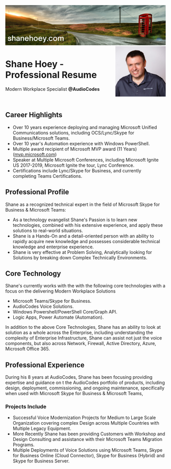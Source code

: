 [![header for shanehoey.com](../assets/header.png)](https://shanehoey.com)
<img src="../assets/Profile.jpg" alt="profile" width=158px align="right"/>

# Shane Hoey - Professional Resume

Modern Workplace Specialist
**@AudioCodes**

<br>

## Career Highlights

- Over 10 years experience deploying and managing Microsoft Unified Communications solutions, including OCS/Lync/Skype for Business/Microsoft Teams.
- Over 10 year's Automation experience with Windows PowerShell.
- Multiple award recipient of Microsoft MVP award (11 Years) ([mvp.microsoft.com](https://mvp.microsoft.com/en-us/mvp/Shane%20%20Hoey-4030602))
- Speaker at Multiple Microsoft Conferences, including Microsoft Ignite US 2017-2019, Microsoft Ignite the tour, Lync Conference.
- Certifications include Lync/Skype for Business, and currently completing Teams Certifications.

## Professional Profile

Shane as a recognized technical expert in the field of Microsoft Skype for Business & Microsoft Teams:

- As a technology evangelist Shane's Passion is to learn new technologies, combined with his extensive experience, and apply these solutions to real-world situations.
- Shane is a Hands-On and a detail-oriented person with an ability to rapidly acquire new knowledge and possesses considerable technical knowledge and enterprise experience.
- Shane is very effective at Problem Solving, Analytically looking for Solutions by breaking down Complex Technically Environments.

## Core Technology

Shane's currently works with the with the following core technologies with a focus on the delivering Modern Workplace Solutions

- Microsoft Teams/Skype for Business.
- AudioCodes Voice Solutions.
- Windows Powershell/PowerShell Core/Graph API.
- Logic Apps, Power Automate (Automation).

In addition to the above Core Technologies, Shane has an ability to look at solution as a whole across the Enterprise, including understanding the complexity of Enterprise Infrastructure,  Shane can assist not just the voice components, but also across Network, Firewall, Active Directory, Azure, Microsoft Office 365.

## Professional Experience

During his 8 years at AudioCodes, Shane has been focusing providing expertise and guidance on t the AudioCodes portfolio of products, including design, deployment, commissioning, and ongoing maintenance, specifically when used with  Microsoft Skype for Business & Microsoft Teams,  

### Projects Include

- Successful Voice Modernization Projects for Medium to Large Scale Organization covering complex Design across Multiple Countries with Multiple Legacy Equipment.
- More Recently Shane has been providing Customers with Workshop and Design Consulting and assistance with their Microsoft Teams Migration Programs.
- Multiple Deployments of Voice Solutions using Microsoft Teams, Skype for Business Online (Cloud Connector), Skype for Business (Hybrid) and Skype for Business Server.
